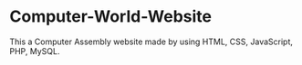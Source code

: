 # Computer-World-Website
This a Computer Assembly website made by using HTML, CSS, JavaScript, PHP, MySQL.
